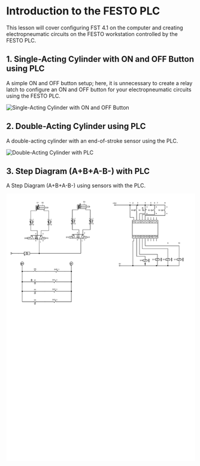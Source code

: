 # Introduction to the FESTO PLC

This lesson will cover configuring FST 4.1 on the computer and creating electropneumatic circuits on the FESTO workstation controlled by the FESTO PLC.

## 1. Single-Acting Cylinder with ON and OFF Button using PLC

A simple ON and OFF button setup; here, it is unnecessary to create a relay latch to configure an ON and OFF button for your electropneumatic circuits using the FESTO PLC.

<img src="./lesson_images/clp_cilindro_simples_açao_botao_on_off.jpg" alt="Single-Acting Cylinder with ON and OFF Button" width="1100"/>

## 2. Double-Acting Cylinder using PLC

A double-acting cylinder with an end-of-stroke sensor using the PLC.

<img src="./lesson_images/clp_cilindro_dupla_açao.jpg" alt="Double-Acting Cylinder with PLC" width="1100"/>

## 3. Step Diagram (A+B+A-B-) with PLC

A Step Diagram (A+B+A-B-) using sensors with the PLC.

<img src="./lesson_images/clp_diagrama_passo_A+B+A-B-.jpg" alt="Step Diagram (A+B+A-B-) with PLC" width="1110"/>










